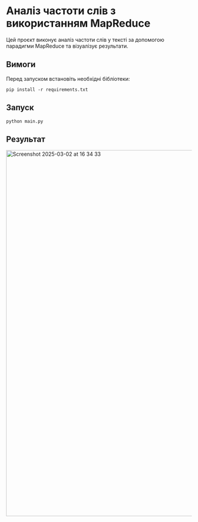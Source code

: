 # Аналіз частоти слів з використанням MapReduce
Цей проєкт виконує аналіз частоти слів у тексті за допомогою парадигми MapReduce та візуалізує результати.

## Вимоги
Перед запуском встановіть необхідні бібліотеки:
```
pip install -r requirements.txt
```

## Запуск
```
python main.py
```

## Результат
<img width="993" alt="Screenshot 2025-03-02 at 16 34 33" src="https://github.com/user-attachments/assets/8ef0d1eb-921b-4e14-9f4c-6ee666d1e2d8" />

